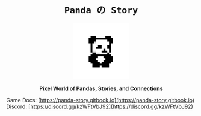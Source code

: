 <div align="center">

# `Panda の Story`

<img src="https://raw.githubusercontent.com/Panda-Story/website/refs/heads/main/public/panda-story-full-logo.png" width="150" height="150" alt="PandaのStory Full Logo" />

<strong>Pixel World of Pandas, Stories, and Connections</strong>
</div>

Game Docs: [https://panda-story.gitbook.io](https://panda-story.gitbook.io)
Discord: [https://discord.gg/kzWFtVbJ92](https://discord.gg/kzWFtVbJ92)
